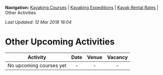 **Navigation:** [Kayaking Courses](index) &#124; [Kayaking Expeditions](expedition) &#124; [Kayak Rental Rates](rental) &#124; Other Activities

_Last Updated: 12 Mar 2018 16:04_
# Other Upcoming Activities

Activity | Date | Venue | Vacancy
:---:|:---:|:---:|:---:
No upcoming courses yet|-|-|-

